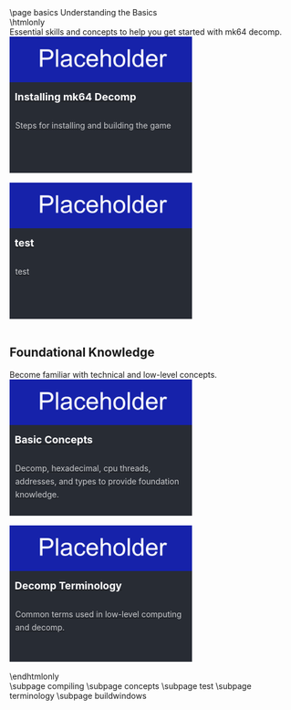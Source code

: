 \page basics Understanding the Basics

\htmlonly

Essential skills and concepts to help you get started with mk64 decomp.

<style>
.pagebutton {
    display: inline-block;
    margin-right: 1em;
    margin-bottom: 1em;
}
.pagelink {
    display: block;
    background-color: rgb(40, 44, 52);
    width: 320px;
}
.pageimg {
    display: inline-block;
    width: 100%;
    position: relative;
    overflow: hidden;
}
.content {
    color: white;
    font-size: 1em;
    padding: 0;
    margin: 0;
}
.pageheading {
    padding: .5em .5em;
    font-size: 18px;
    color: white;
    font-weight: bold;
}
.pagedescription {
    color: #fff;
    border-color: transparent;
    opacity: 0.75;
    height: 84px;
    text-overflow: ellipsis;
    overflow: hidden;
    margin-top: 10px;
    display: block;
    padding: 10px;
    text-decoration: none;
    line-height: 1.64em;
    font-size: 1em;
    font-weight: normal;
}
.pagea {
    display: inline-block;
}
p {
    margin: 0;
    padding: 0;
}
</style>
<div class="pagebutton">
<a class="pagea" href="compiling.html">
<div class="pagelink">
  <div class="pageimg"><img width=320 src="placeholder.png" /></div>
  <div class="content">
    <div class="pageheading">Installing mk64 Decomp</div>
    <div class="pagedescription">
      <p>Steps for installing and building the game</p>
    </div>
  </div>
</div>
</a>
</div>

<div class="pagebutton">
<a class="pagea" href="test.html">
<div class="pagelink">
  <div class="pageimg"><img width=320 src="placeholder.png" /></div>
  <div class="content">
    <div class="pageheading">test</div>
    <div class="pagedescription">
      <p>test</p>
    </div>
  </div>
</div>
</a>
</div class="pagebutton">


<h2>Foundational Knowledge</h2>
<p>Become familiar with technical and low-level concepts.</p>

<div class="pagebutton">
<a class="pagea" href="basicconcepts.html">
<div class="pagelink">
  <div class="pageimg"><img width=320 src="placeholder.png" /></div>
  <div class="content">
    <div class="pageheading">Basic Concepts</div>
    <div class="pagedescription">
      <p>Decomp, hexadecimal, cpu threads, addresses, and types to provide foundation knowledge.</p>
    </div>
  </div>
</div>
</a>
</div>

<div class="pagebutton">
<a class="pagea" href="terminology.html">
<div class="pagelink">
  <div class="pageimg"><img width=320 src="placeholder.png" /></div>
  <div class="content">
    <div class="pageheading">Decomp Terminology</div>
    <div class="pagedescription">
      <p>Common terms used in low-level computing and decomp.</p>
    </div>
  </div>
</div>
</a>
</div>

\endhtmlonly

\subpage compiling
\subpage concepts
\subpage test
\subpage terminology
\subpage buildwindows